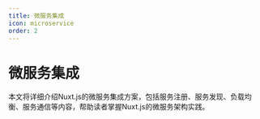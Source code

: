 ```yaml
---
title: 微服务集成
icon: microservice
order: 2
---
```


# 微服务集成

本文将详细介绍Nuxt.js的微服务集成方案，包括服务注册、服务发现、负载均衡、服务通信等内容，帮助读者掌握Nuxt.js的微服务架构实践。
